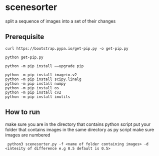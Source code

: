 # scenesorter
split a sequence of images into a set of their changes

## Prerequisite

```
curl https://bootstrap.pypa.io/get-pip.py -o get-pip.py

python get-pip.py

python -m pip install ––upgrade pip

python -m pip install imageio.v2
python -m pip install scipy.linalg
python -m pip install numpy
python -m pip install os
python -m pip install cv2
python -m pip install imutils 
``` 

## How to run
make sure you are in the directory that contains python script
put your folder that contains images in the same directory as  py script
make sure images are numbered

```
 python3 scenesorter.py -f <name of folder containing images> -d <intesity of difference e.g 0.5 default is 0.5>
```
 
